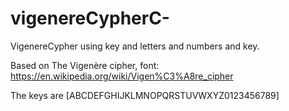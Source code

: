 # vigenereCypherC-
VigenereCypher using key and letters and numbers and key.

Based on The Vigenère cipher, font: https://en.wikipedia.org/wiki/Vigen%C3%A8re_cipher


The keys are [ABCDEFGHIJKLMNOPQRSTUVWXYZ0123456789]

